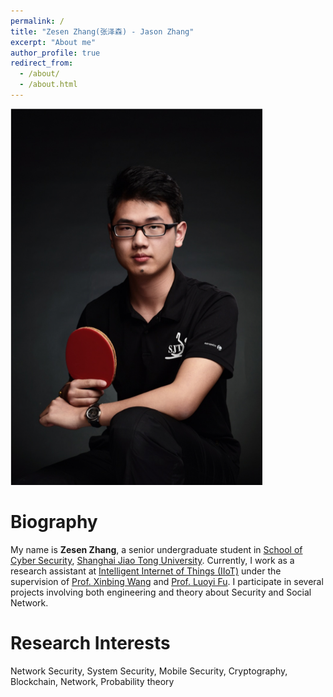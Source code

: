 ```yaml
---
permalink: /
title: "Zesen Zhang(张泽森) - Jason Zhang"
excerpt: "About me"
author_profile: true
redirect_from: 
  - /about/
  - /about.html
---
```

<img src="images/zesenzhang.jpg" width = "80%" />

Biography
======
My name is **Zesen Zhang**, a senior undergraduate student in [School of Cyber Security](http://www.infosec.sjtu.edu.cn), [Shanghai Jiao Tong University](http://www.sjtu.edu.cn). Currently, I work as a research assistant at [Intelligent Internet of Things (IIoT)](http://iiot.sjtu.edu.cn/) under the supervision of [Prof. Xinbing Wang](http://iwct.sjtu.edu.cn/Personal/xwang8/) and [Prof. Luoyi Fu](http://www.cs.sjtu.edu.cn/~fu-ly/index.html). I participate in several projects involving both engineering and theory about Security and Social Network.

Research Interests
======
Network Security, System Security, Mobile Security, Cryptography, Blockchain, Network, Probability theory
